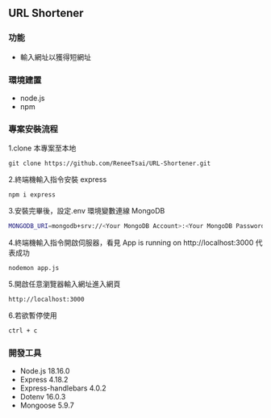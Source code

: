 ## URL Shortener

### 功能

- 輸入網址以獲得短網址

### 環境建置

- node.js
- npm

### 專案安裝流程

1.clone 本專案至本地

```
git clone https://github.com/ReneeTsai/URL-Shortener.git
```

2.終端機輸入指令安裝 express

```
npm i express
```

3.安裝完畢後，設定.env 環境變數連線 MongoDB

```bash
MONGODB_URI=mongodb+srv://<Your MongoDB Account>:<Your MongoDB Password>@cluster0.xxxx.xxxx.net/<Your MongoDB Table><?retryWrites=true&w=majority
```

4.終端機輸入指令開啟伺服器，看見 App is running on http://localhost:3000 代表成功

```
nodemon app.js
```

5.開啟任意瀏覽器輸入網址進入網頁

```
http://localhost:3000
```

6.若欲暫停使用

```bash
ctrl + c
```

### 開發工具

- Node.js 18.16.0
- Express 4.18.2
- Express-handlebars 4.0.2
- Dotenv 16.0.3
- Mongoose 5.9.7
